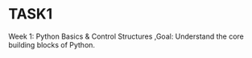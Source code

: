 # TASK1
Week 1: Python Basics &amp; Control Structures ,Goal: Understand the core building blocks of Python. 
